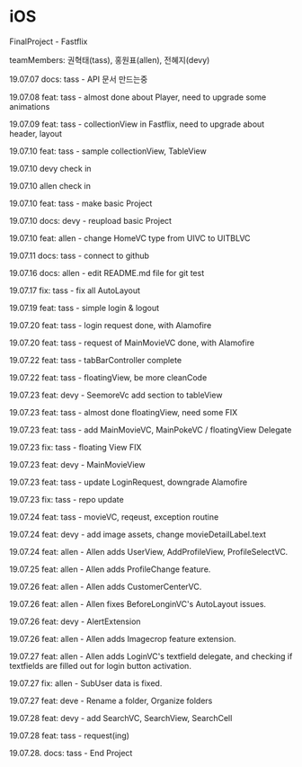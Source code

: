 # iOS
FinalProject - Fastflix

teamMembers: 권혁태(tass), 홍원표(allen), 전혜지(devy) 

19.07.07  docs: tass - API 문서 만드는중

19.07.08  feat: tass - almost done about Player, need to upgrade some animations

19.07.09  feat: tass - collectionView in Fastflix, need to upgrade about header, layout

19.07.10  feat: tass - sample collectionView, TableView

19.07.10  devy check in

19.07.10  allen check in

19.07.10  feat: tass - make basic Project

19.07.10  docs: devy - reupload basic Project

19.07.10  feat: allen - change HomeVC type from UIVC to UITBLVC

19.07.11  docs: tass - connect to github 

19.07.16  docs: allen - edit README.md file for git test

19.07.17  fix: tass - fix all AutoLayout

19.07.19  feat: tass - simple login & logout

19.07.20  feat: tass - login request done, with Alamofire

19.07.20  feat: tass - request of MainMovieVC done, with Alamofire

19.07.22  feat: tass - tabBarController complete

19.07.22  feat: tass - floatingView, be more cleanCode

19.07.23  feat: devy - SeemoreVc add section to tableView

19.07.23  feat: tass - almost done floatingView, need some FIX

19.07.23  feat: tass - add MainMovieVC, MainPokeVC / floatingView Delegate

19.07.23  fix: tass - floating View FIX

19.07.23  feat: devy - MainMovieView

19.07.23  feat: tass - update LoginRequest, downgrade Alamofire

19.07.23  fix: tass - repo update

19.07.24  feat: tass - movieVC, reqeust, exception routine

19.07.24  feat: devy - add image assets, change movieDetailLabel.text 

19.07.24  feat: allen - Allen adds UserView, AddProfileView, ProfileSelectVC.

19.07.25  feat: allen - Allen adds ProfileChange feature.

19.07.26  feat: allen - Allen adds CustomerCenterVC.

19.07.26  feat: allen - Allen fixes BeforeLonginVC's AutoLayout issues.

19.07.26  feat: devy - AlertExtension

19.07.26  feat: allen - Allen adds Imagecrop feature extension.

19.07.27  feat: allen - Allen adds LoginVC's textfield delegate, and checking if textfields are filled out for login button activation.

19.07.27  fix: allen - SubUser data is fixed.

19.07.27  feat: deve - Rename a folder, Organize folders

19.07.28  feat: devy - add SearchVC, SearchView, SearchCell

19.07.28  feat: tass - request(ing)


19.07.28. docs: tass - End Project

